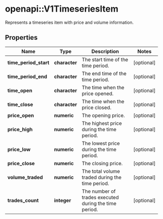 # openapi::V1TimeseriesItem

Represents a timeseries item with price and volume information.

## Properties
Name | Type | Description | Notes
------------ | ------------- | ------------- | -------------
**time_period_start** | **character** | The start time of the time period. | [optional] 
**time_period_end** | **character** | The end time of the time period. | [optional] 
**time_open** | **character** | The time when the price opened. | [optional] 
**time_close** | **character** | The time when the price closed. | [optional] 
**price_open** | **numeric** | The opening price. | [optional] 
**price_high** | **numeric** | The highest price during the time period. | [optional] 
**price_low** | **numeric** | The lowest price during the time period. | [optional] 
**price_close** | **numeric** | The closing price. | [optional] 
**volume_traded** | **numeric** | The total volume traded during the time period. | [optional] 
**trades_count** | **integer** | The number of trades executed during the time period. | [optional] 



